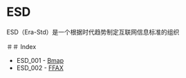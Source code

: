 # ESD
ESD（Era-Std）是一个根据时代趋势制定互联网信息标准的组织

＃＃ Index
  - ESD_001 - <a href="./ESD_001/">Bmap</a>
  - ESD_002 - <a href="./ESD_002/">FFAX</a>
